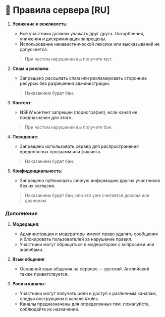 # 🐶 Правила сервера [RU]

1. **Уважение и вежливость**:
   - Все участники должны уважать друг друга. Оскорбления, унижения и дискриминация запрещены.
   - Использование ненавистнической лексики или высказываний не допускается.
   > При частом нарушении вы получите мут.

2. **Спам и реклама**:
   - Запрещено рассылать спам или рекламировать сторонние ресурсы без разрешения администрации.
   > Наказанием будет бан.

3. **Контент**:
   - NSFW контент запрещен (порнография), если канал не предназначен для этого.
   > При частом нарушении вы получите бан.

4. **Поведение**:
   - Запрещено использовать сервер для распространения вредоносных программ или фишинга.
   > Наказанием будет бан.

5. **Конфиденциальность**:
   - Запрещено публиковать личную информацию других участников без их согласия.
   > Наказанием будет бан, или это уже считается доксом или деаноном.

### Дополнение

1. **Модерация**:
   - Администрация и модераторы имеют право удалять сообщения и блокировать пользователей за нарушение правил.
   - Участники могут обращаться к модераторам с вопросами или жалобами.

2. **Язык общения**:
   - Основной язык общения на сервере — русский. Английский также приветствуется.

3. **Роли и каналы**:
   - Участники могут получать роли и доступ к различным каналам, следуя инструкциям в канале #roles.
   - Каналы предназначены для определенных тем, пожалуйста, соблюдайте их назначение.
